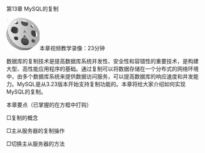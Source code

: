 ### 
  第13章 MySQL的复制


<img class="my_markdown" class="h-pic" src="../images/Figure-0354-255.jpg" style="width:87px;  height: 85px; "/>本章视频教学录像：23分钟

数据库的复制技术是提高数据库系统并发性、安全性和容错性的重要技术，是构建大型、高性能应用程序的基础。通过复制可以将数据存储在一个分布式的网络环境中，由多个数据库系统来提供数据访问服务，可以提高数据库的响应速度和并发能力。MySQL是从3.23版本开始支持复制功能的。本章将给大家介绍如何实现MySQL的复制。

本章要点（已掌握的在方框中打钩）

□复制的概念

□主从服务器的复制操作

□切换主从服务器的方法


